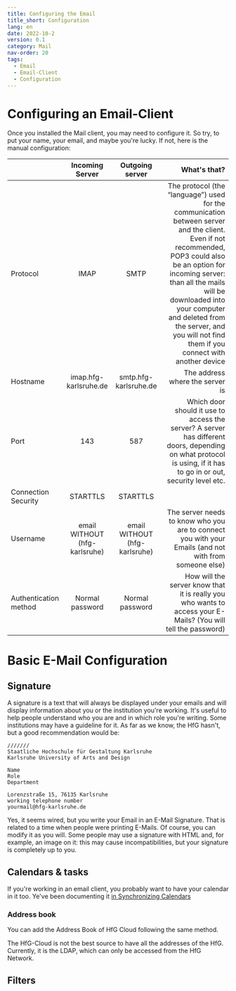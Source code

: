 ```yaml
---
title: Configuring the Email
title_short: Configuration
lang: en
date: 2022-10-2
version: 0.1
category: Mail
nav-order: 20
tags:
  - Email
  - Email-Client
  - Configuration
---
```


# Configuring an Email-Client
Once you installed the Mail client, you may need to configure it. So try, to put your name, your email, and maybe you're lucky. If not, here is the manual configuration:

| |Incoming Server | Outgoing server | What's that? |
| :--- | :---: | :---: | ---: |
| Protocol | IMAP | SMTP | The protocol (the “language”) used for the communication between server and the client. Even if not recommended, POP3 could also be an option for incoming server: than all the mails will be downloaded into your computer and deleted from the server, and you will not find them if you connect with another device |
| Hostname | imap.hfg-karlsruhe.de | smtp.hfg-karlsruhe.de | The address where the server is |
| Port | 143 | 587 | Which door should it use to access the server? A server has different doors, depending on what protocol is using, if it has to go in or out, security level etc. |
| Connection Security | STARTTLS | STARTTLS |
| Username | email WITHOUT (hfg-karlsruhe) | email WITHOUT (hfg-karlsruhe) | The server needs to know who you are to connect you with your Emails (and not with from someone else)|
| Authentication method | Normal password |	Normal password | How will the server know that it is really you who wants to access your E-Mails? (You will tell the password) |


# Basic E-Mail Configuration
## Signature
A signature is a text that will always be displayed under your emails and will display information about you or the institution you're working. It's useful to help people understand who you are and in which role you're writing. Some institutions may have a guideline for it. As far as we know, the HfG hasn't, but a good recommendation would be:

```
///////
Staatliche Hochschule für Gestaltung Karlsruhe
Karlsruhe University of Arts and Design

Name
Role
Department

Lorenzstraße 15, 76135 Karlsruhe
working telephone number
yourmail@hfg-karlsruhe.de
```

Yes, it seems wired, but you write your Email in an E-Mail Signature. That is related to a time when people were printing E-Mails. Of course, you can modify it as you will. Some people may use a signature with HTML and, for example, an image on it: this may cause incompatibilities, but your signature is completely up to you.


## Calendars & tasks
If you're working in an email client, you probably want to have your calendar in it too. Ye've been documenting it [in  Synchronizing Calendars](./hfg-cloud-calendar-synch)

### Address book
You can add the Address Book of HfG Cloud following the same method.

The HfG-Cloud is not the best source to have all the addresses of the HfG. Currently, it is the LDAP, which can only be accessed from the HfG Network.


## Filters
